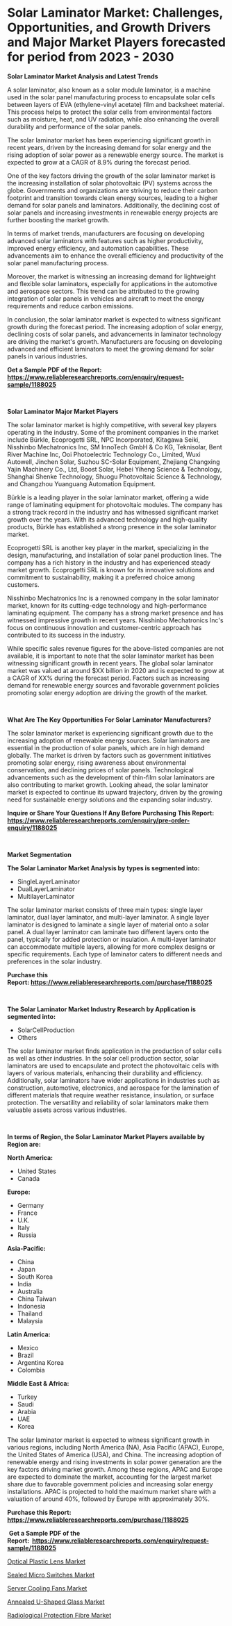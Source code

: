 <p><h1>Solar Laminator Market: Challenges, Opportunities, and Growth Drivers and Major Market Players forecasted for period from 2023 - 2030</h1></p><p><strong>Solar Laminator Market Analysis and Latest Trends</strong></p>
<p><p>A solar laminator, also known as a solar module laminator, is a machine used in the solar panel manufacturing process to encapsulate solar cells between layers of EVA (ethylene-vinyl acetate) film and backsheet material. This process helps to protect the solar cells from environmental factors such as moisture, heat, and UV radiation, while also enhancing the overall durability and performance of the solar panels.</p><p>The solar laminator market has been experiencing significant growth in recent years, driven by the increasing demand for solar energy and the rising adoption of solar power as a renewable energy source. The market is expected to grow at a CAGR of 8.9% during the forecast period.</p><p>One of the key factors driving the growth of the solar laminator market is the increasing installation of solar photovoltaic (PV) systems across the globe. Governments and organizations are striving to reduce their carbon footprint and transition towards clean energy sources, leading to a higher demand for solar panels and laminators. Additionally, the declining cost of solar panels and increasing investments in renewable energy projects are further boosting the market growth.</p><p>In terms of market trends, manufacturers are focusing on developing advanced solar laminators with features such as higher productivity, improved energy efficiency, and automation capabilities. These advancements aim to enhance the overall efficiency and productivity of the solar panel manufacturing process.</p><p>Moreover, the market is witnessing an increasing demand for lightweight and flexible solar laminators, especially for applications in the automotive and aerospace sectors. This trend can be attributed to the growing integration of solar panels in vehicles and aircraft to meet the energy requirements and reduce carbon emissions.</p><p>In conclusion, the solar laminator market is expected to witness significant growth during the forecast period. The increasing adoption of solar energy, declining costs of solar panels, and advancements in laminator technology are driving the market's growth. Manufacturers are focusing on developing advanced and efficient laminators to meet the growing demand for solar panels in various industries.</p></p>
<p><strong>Get a Sample PDF of the Report:&nbsp; <a href="https://www.reliableresearchreports.com/enquiry/request-sample/1188025">https://www.reliableresearchreports.com/enquiry/request-sample/1188025</a></strong></p>
<p>&nbsp;</p>
<p><strong>Solar Laminator Major Market Players</strong></p>
<p><p>The solar laminator market is highly competitive, with several key players operating in the industry. Some of the prominent companies in the market include Bürkle, Ecoprogetti SRL, NPC Incorporated, Kitagawa Seiki, Nisshinbo Mechatronics Inc, SM InnoTech GmbH & Co KG, Teknisolar, Bent River Machine Inc, Ooi Photoelectric Technology Co., Limited, Wuxi Autowell, Jinchen Solar, Suzhou SC-Solar Equipment, Zhejiang Changxing Yajin Machinery Co., Ltd, Boost Solar, Hebei Yiheng Science & Technology, Shanghai Shenke Technology, Shuogu Photovoltaic Science & Technology, and Changzhou Yuanguang Automation Equipment.</p><p>Bürkle is a leading player in the solar laminator market, offering a wide range of laminating equipment for photovoltaic modules. The company has a strong track record in the industry and has witnessed significant market growth over the years. With its advanced technology and high-quality products, Bürkle has established a strong presence in the solar laminator market.</p><p>Ecoprogetti SRL is another key player in the market, specializing in the design, manufacturing, and installation of solar panel production lines. The company has a rich history in the industry and has experienced steady market growth. Ecoprogetti SRL is known for its innovative solutions and commitment to sustainability, making it a preferred choice among customers.</p><p>Nisshinbo Mechatronics Inc is a renowned company in the solar laminator market, known for its cutting-edge technology and high-performance laminating equipment. The company has a strong market presence and has witnessed impressive growth in recent years. Nisshinbo Mechatronics Inc's focus on continuous innovation and customer-centric approach has contributed to its success in the industry.</p><p>While specific sales revenue figures for the above-listed companies are not available, it is important to note that the solar laminator market has been witnessing significant growth in recent years. The global solar laminator market was valued at around $XX billion in 2020 and is expected to grow at a CAGR of XX% during the forecast period. Factors such as increasing demand for renewable energy sources and favorable government policies promoting solar energy adoption are driving the growth of the market.</p></p>
<p>&nbsp;</p>
<p><strong>What Are The Key Opportunities For Solar Laminator Manufacturers?</strong></p>
<p><p>The solar laminator market is experiencing significant growth due to the increasing adoption of renewable energy sources. Solar laminators are essential in the production of solar panels, which are in high demand globally. The market is driven by factors such as government initiatives promoting solar energy, rising awareness about environmental conservation, and declining prices of solar panels. Technological advancements such as the development of thin-film solar laminators are also contributing to market growth. Looking ahead, the solar laminator market is expected to continue its upward trajectory, driven by the growing need for sustainable energy solutions and the expanding solar industry.</p></p>
<p><strong>Inquire or Share Your Questions If Any Before Purchasing This Report: <a href="https://www.reliableresearchreports.com/enquiry/pre-order-enquiry/1188025">https://www.reliableresearchreports.com/enquiry/pre-order-enquiry/1188025</a></strong></p>
<p>&nbsp;</p>
<p><strong>Market Segmentation</strong></p>
<p><strong>The Solar Laminator Market Analysis by types is segmented into:</strong></p>
<p><ul><li>SingleLayerLaminator</li><li>DualLayerLaminator</li><li>MultilayerLaminator</li></ul></p>
<p><p>The solar laminator market consists of three main types: single layer laminator, dual layer laminator, and multi-layer laminator. A single layer laminator is designed to laminate a single layer of material onto a solar panel. A dual layer laminator can laminate two different layers onto the panel, typically for added protection or insulation. A multi-layer laminator can accommodate multiple layers, allowing for more complex designs or specific requirements. Each type of laminator caters to different needs and preferences in the solar industry.</p></p>
<p><strong>Purchase this Report:&nbsp;<a href="https://www.reliableresearchreports.com/purchase/1188025">https://www.reliableresearchreports.com/purchase/1188025</a></strong></p>
<p>&nbsp;</p>
<p><strong>The Solar Laminator Market Industry Research by Application is segmented into:</strong></p>
<p><ul><li>SolarCellProduction</li><li>Others</li></ul></p>
<p><p>The solar laminator market finds application in the production of solar cells as well as other industries. In the solar cell production sector, solar laminators are used to encapsulate and protect the photovoltaic cells with layers of various materials, enhancing their durability and efficiency. Additionally, solar laminators have wider applications in industries such as construction, automotive, electronics, and aerospace for the lamination of different materials that require weather resistance, insulation, or surface protection. The versatility and reliability of solar laminators make them valuable assets across various industries.</p></p>
<p>&nbsp;</p>
<p><strong>In terms of Region, the Solar Laminator Market Players available by Region are:</strong></p>
<p>
    <p> <strong> North America: </strong>
        <ul>
            <li>United States</li>
            <li>Canada</li>
        </ul>
        </p> 
    <p> <strong> Europe: </strong>
        <ul>
            <li>Germany</li>
            <li>France</li>
            <li>U.K.</li>
            <li>Italy</li>
            <li>Russia</li>
        </ul>
        </p> 
    <p> <strong> Asia-Pacific: </strong>
        <ul>
            <li>China</li>
            <li>Japan</li>
            <li>South Korea</li>
            <li>India</li>
            <li>Australia</li>
            <li>China Taiwan</li>
            <li>Indonesia</li>
            <li>Thailand</li>
            <li>Malaysia</li>
        </ul>
        </p> 
    <p> <strong> Latin America: </strong>
        <ul>
            <li>Mexico</li>
            <li>Brazil</li>
            <li>Argentina Korea</li>
            <li>Colombia</li>
        </ul>
        </p> 
    <p> <strong> Middle East & Africa: </strong>
        <ul>
            <li>Turkey</li>
            <li>Saudi</li>
            <li>Arabia</li>
            <li>UAE</li>
            <li>Korea</li>
        </ul>
    </p>
    </p>
<p><p>The solar laminator market is expected to witness significant growth in various regions, including North America (NA), Asia Pacific (APAC), Europe, the United States of America (USA), and China. The increasing adoption of renewable energy and rising investments in solar power generation are the key factors driving market growth. Among these regions, APAC and Europe are expected to dominate the market, accounting for the largest market share due to favorable government policies and increasing solar energy installations. APAC is projected to hold the maximum market share with a valuation of around 40%, followed by Europe with approximately 30%.</p></p>
<p><strong>Purchase this Report: <a href="https://www.reliableresearchreports.com/purchase/1188025">https://www.reliableresearchreports.com/purchase/1188025</a></strong></p>
<p>&nbsp;<strong>Get a Sample PDF of the Report:&nbsp;&nbsp;<a href="https://www.reliableresearchreports.com/enquiry/request-sample/1188025">https://www.reliableresearchreports.com/enquiry/request-sample/1188025</a></strong></p>
<p><strong></strong></p>
<p><p><a href="https://www.linkedin.com/pulse/optical-plastic-lens-market-research-report-provides-thorough-yw9te/">Optical Plastic Lens Market</a></p><p><a href="https://www.linkedin.com/pulse/sealed-micro-switches-market-share-amp-new-trends-omi1e/">Sealed Micro Switches Market</a></p><p><a href="https://www.linkedin.com/pulse/server-cooling-fans-market-size-share-global-analysis-varve/">Server Cooling Fans Market</a></p><p><a href="https://medium.com/@cite.teach.super/annealed-u-shaped-glass-market-size-market-outlook-and-market-forecast-2023-to-2030-1ef500c2f55f">Annealed U-Shaped Glass Market</a></p><p><a href="https://medium.com/@bulk.cream.roll/radiological-protection-fibre-market-the-key-to-successful-business-strategy-forecast-till-2030-27ec77b0a713">Radiological Protection Fibre Market</a></p></p>